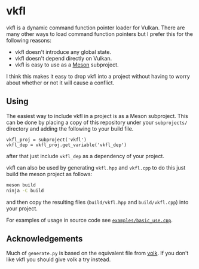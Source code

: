 # vkfl

vkfl is a dynamic command function pointer loader for Vulkan. There are many other ways to load command function
pointers but I prefer this for the following reasons:

- vkfl doesn't introduce any global state.
- vkfl doesn't depend directly on Vulkan.
- vkfl is easy to use as a [Meson](https://mesonbuild.com) subproject.

I think this makes it easy to drop vkfl into a project without having to worry about whether or not it will cause a
conflict. 

## Using

The easiest way to include vkfl in a project is as a Meson subproject. This can be done by placing a copy of this
repository under your `subprojects/` directory and adding the following to your build file.
```meson
vkfl_proj = subproject('vkfl')
vkfl_dep = vkfl_proj.get_variable('vkfl_dep')
```
after that just include `vkfl_dep` as a dependency of your project.

vkfl can also be used by generating `vkfl.hpp` and `vkfl.cpp` to do this just build the meson project as follows:
```sh
meson build
ninja -C build
```
and then copy the resulting files (`build/vkfl.hpp` and `build/vkfl.cpp`) into your project.

For examples of usage in source code see
[`examples/basic_use.cpp`](https://github.com/gn0mesort/vkfl/blob/master/examples/basic_use.cpp).

## Acknowledgements

Much of `generate.py` is based on the equivalent file from [volk](https://github.com/zeux/volk). If you don't like vkfl
you should give volk a try instead.
